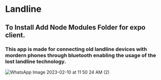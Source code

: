 # Landline

## To Install Add Node Modules Folder for expo client.

### This app is made for connecting old landline devices with mordern phones through bluetooth enabling the usage of the lost landline technology.

![WhatsApp Image 2023-02-10 at 11 50 24 AM (2)](https://github.com/semi-infiknight/Landline/assets/97100765/de9d75a2-77df-4d85-af72-596b266760fd)
